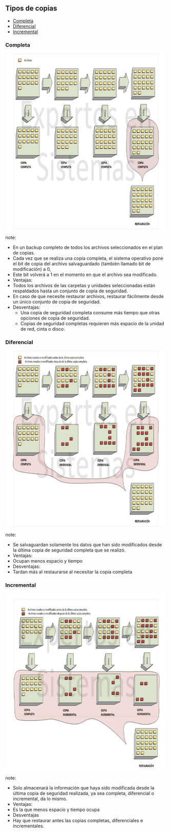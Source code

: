 ## Tipos de copias

* [Completa](#/3/1)
* [Diferencial](#/3/2)
* [Incremental](#/3/3)



### Completa

<a class="fancybox" href="img/completa.png" data-fancybox-group="gallery" title="Copias completas">
<img height="550px" src="img/completa.redimensionado75.png" alt="Copias completas">
</a>

note:

* En un backup completo de todos los archivos seleccionados en el plan de copias.
* Cada vez que se realiza una copia completa, el sistema operativo pone el bit de copia del archivo salvaguardado (también llamado bit de modificación) a 0,
* Este bit volverá a 1 en el momento en que el archivo sea modificado.
* Ventajas:
 * Todos los archivos de las carpetas y unidades seleccionadas están respaldados hasta un conjunto de copia de seguridad.
 * En caso de que necesite restaurar archivos, restaurar fácilmente desde un único conjunto de copia de seguridad.
* Desventajas:
  * Una copia de seguridad completa consume más tiempo que otras opciones de copia de seguridad.
  * Copias de seguridad completas requieren más espacio de la unidad de red, cinta o disco.



### Diferencial

<a class="fancybox" href="img/diferencial.png" data-fancybox-group="gallery" title="Copias diferenciales">
<img height="550px" src="img/diferencial.redimensionado75.png" alt="Copias diferenciales">
</a>

note:
* Se salvaguardan solamente los datos que han sido modificados desde la última copia de seguridad completa que se realizó.
* Ventajas:
 * Ocupan menos espacio y tiempo
* Desventajas:
 * Tardan más al restaurarse al necesitar la copia completa




### Incremental

<a class="fancybox" href="img/incremental.png" data-fancybox-group="gallery" title="Copias incrementales">
<img height="550px" src="img/incremental.redimensionado75.png" alt="Copias incrementales">
</a>

note:
* Solo almacenará la información que haya sido modificada desde la última copia de seguridad realizada, ya sea completa, diferencial o incremental, da lo mismo.
* Ventajas:
 * Es la que menos espacio y tiempo ocupa
* Desventajas
 * Hay que restaurar antes las copias completas, diferenciales e incrementales.
